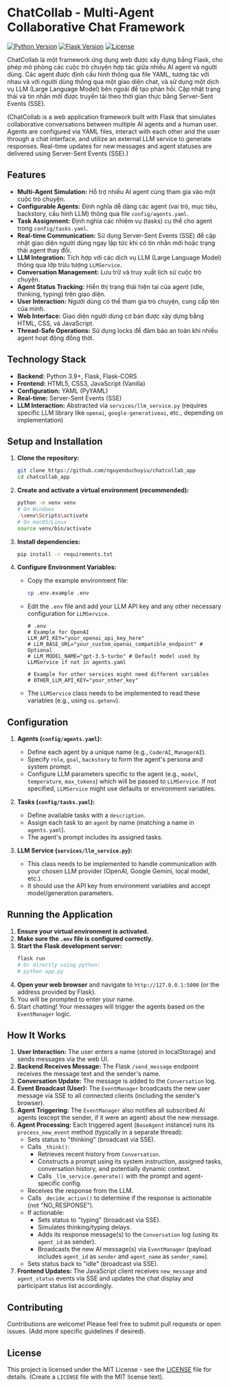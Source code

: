# ChatCollab - Multi-Agent Collaborative Chat Framework

[![Python Version](https://img.shields.io/badge/python-3.9%2B-blue.svg)](https://www.python.org/)
[![Flask Version](https://img.shields.io/badge/flask-2.x%2B-green.svg)](https://flask.palletsprojects.com/)
[![License](https://img.shields.io/badge/license-MIT-lightgrey.svg)](LICENSE) <!-- Add a LICENSE file -->

ChatCollab là một framework ứng dụng web được xây dựng bằng Flask, cho phép mô phỏng các cuộc trò chuyện hợp tác giữa nhiều AI agent và người dùng. Các agent được định cấu hình thông qua file YAML, tương tác với nhau và với người dùng thông qua một giao diện chat, và sử dụng một dịch vụ LLM (Large Language Model) bên ngoài để tạo phản hồi. Cập nhật trạng thái và tin nhắn mới được truyền tải theo thời gian thực bằng Server-Sent Events (SSE).

(ChatCollab is a web application framework built with Flask that simulates collaborative conversations between multiple AI agents and a human user. Agents are configured via YAML files, interact with each other and the user through a chat interface, and utilize an external LLM service to generate responses. Real-time updates for new messages and agent statuses are delivered using Server-Sent Events (SSE).)

## Features

*   **Multi-Agent Simulation:** Hỗ trợ nhiều AI agent cùng tham gia vào một cuộc trò chuyện.
*   **Configurable Agents:** Định nghĩa dễ dàng các agent (vai trò, mục tiêu, backstory, cấu hình LLM) thông qua file `config/agents.yaml`.
*   **Task Assignment:** Định nghĩa các nhiệm vụ (tasks) cụ thể cho agent trong `config/tasks.yaml`.
*   **Real-time Communication:** Sử dụng Server-Sent Events (SSE) để cập nhật giao diện người dùng ngay lập tức khi có tin nhắn mới hoặc trạng thái agent thay đổi.
*   **LLM Integration:** Tích hợp với các dịch vụ LLM (Large Language Model) thông qua lớp trừu tượng `LLMService`.
*   **Conversation Management:** Lưu trữ và truy xuất lịch sử cuộc trò chuyện.
*   **Agent Status Tracking:** Hiển thị trạng thái hiện tại của agent (idle, thinking, typing) trên giao diện.
*   **User Interaction:** Người dùng có thể tham gia trò chuyện, cung cấp tên của mình.
*   **Web Interface:** Giao diện người dùng cơ bản được xây dựng bằng HTML, CSS, và JavaScript.
*   **Thread-Safe Operations:** Sử dụng locks để đảm bảo an toàn khi nhiều agent hoạt động đồng thời.

## Technology Stack

*   **Backend:** Python 3.9+, Flask, Flask-CORS
*   **Frontend:** HTML5, CSS3, JavaScript (Vanilla)
*   **Configuration:** YAML (PyYAML)
*   **Real-time:** Server-Sent Events (SSE)
*   **LLM Interaction:** Abstracted via `services/llm_service.py` (requires specific LLM library like `openai`, `google-generativeai`, etc., depending on implementation)

## Setup and Installation

1.  **Clone the repository:**
    ```bash
    git clone https://github.com/nguyenduchuyiu/chatcollab_app
    cd chatcollab_app
    ```

2.  **Create and activate a virtual environment (recommended):**
    ```bash
    python -m venv venv
    # On Windows
    .\venv\Scripts\activate
    # On macOS/Linux
    source venv/bin/activate
    ```

3.  **Install dependencies:**
    ```bash
    pip install -r requirements.txt
    ```

4.  **Configure Environment Variables:**
    *   Copy the example environment file:
        ```bash
        cp .env.example .env
        ```
    *   Edit the `.env` file and add your LLM API key and any other necessary configuration for `LLMService`.
        ```dotenv
        # .env
        # Example for OpenAI
        LLM_API_KEY="your_openai_api_key_here"
        # LLM_BASE_URL="your_custom_openai_compatible_endpoint" # Optional
        # LLM_MODEL_NAME="gpt-3.5-turbo" # Default model used by LLMService if not in agents.yaml

        # Example for other services might need different variables
        # OTHER_LLM_API_KEY="your_other_key"
        ```
    *   The `LLMService` class needs to be implemented to read these variables (e.g., using `os.getenv`).

## Configuration

1.  **Agents (`config/agents.yaml`):**
    *   Define each agent by a unique name (e.g., `CoderAI`, `ManagerAI`).
    *   Specify `role`, `goal`, `backstory` to form the agent's persona and system prompt.
    *   Configure LLM parameters specific to the agent (e.g., `model`, `temperature`, `max_tokens`) which will be passed to `LLMService`. If not specified, `LLMService` might use defaults or environment variables.

2.  **Tasks (`config/tasks.yaml`):**
    *   Define available tasks with a `description`.
    *   Assign each task to an `agent` by name (matching a name in `agents.yaml`).
    *   The agent's prompt includes its assigned tasks.

3.  **LLM Service (`services/llm_service.py`):**
    *   This class needs to be implemented to handle communication with your chosen LLM provider (OpenAI, Google Gemini, local model, etc.).
    *   It should use the API key from environment variables and accept model/generation parameters.

## Running the Application

1.  **Ensure your virtual environment is activated.**
2.  **Make sure the `.env` file is configured correctly.**
3.  **Start the Flask development server:**
    ```bash
    flask run
    # Or directly using python:
    # python app.py
    ```
4.  **Open your web browser** and navigate to `http://127.0.0.1:5000` (or the address provided by Flask).
5.  You will be prompted to enter your name.
6.  Start chatting! Your messages will trigger the agents based on the `EventManager` logic.

## How It Works

1.  **User Interaction:** The user enters a name (stored in localStorage) and sends messages via the web UI.
2.  **Backend Receives Message:** The Flask `/send_message` endpoint receives the message text and the sender's name.
3.  **Conversation Update:** The message is added to the `Conversation` log.
4.  **Event Broadcast (User):** The `EventManager` broadcasts the new user message via SSE to all connected clients (including the sender's browser).
5.  **Agent Triggering:** The `EventManager` also notifies all subscribed AI agents (except the sender, if it were an agent) about the new message.
6.  **Agent Processing:** Each triggered agent (`BaseAgent` instance) runs its `process_new_event` method (typically in a separate thread):
    *   Sets status to "thinking" (broadcast via SSE).
    *   Calls `_think()`:
        *   Retrieves recent history from `Conversation`.
        *   Constructs a prompt using its system instruction, assigned tasks, conversation history, and potentially dynamic context.
        *   Calls `_llm_service.generate()` with the prompt and agent-specific config.
    *   Receives the response from the LLM.
    *   Calls `_decide_action()` to determine if the response is actionable (not "NO_RESPONSE").
    *   If actionable:
        *   Sets status to "typing" (broadcast via SSE).
        *   Simulates thinking/typing delays.
        *   Adds its response message(s) to the `Conversation` log (using its `agent_id` as sender).
        *   Broadcasts the new AI message(s) via `EventManager` (payload includes `agent_id` as `sender` and `agent_name` as `sender_name`).
    *   Sets status back to "idle" (broadcast via SSE).
7.  **Frontend Updates:** The JavaScript client receives `new_message` and `agent_status` events via SSE and updates the chat display and participant status list accordingly.

## Contributing

Contributions are welcome! Please feel free to submit pull requests or open issues. (Add more specific guidelines if desired).

## License

This project is licensed under the MIT License - see the [LICENSE](LICENSE) file for details. (Create a `LICENSE` file with the MIT license text).
